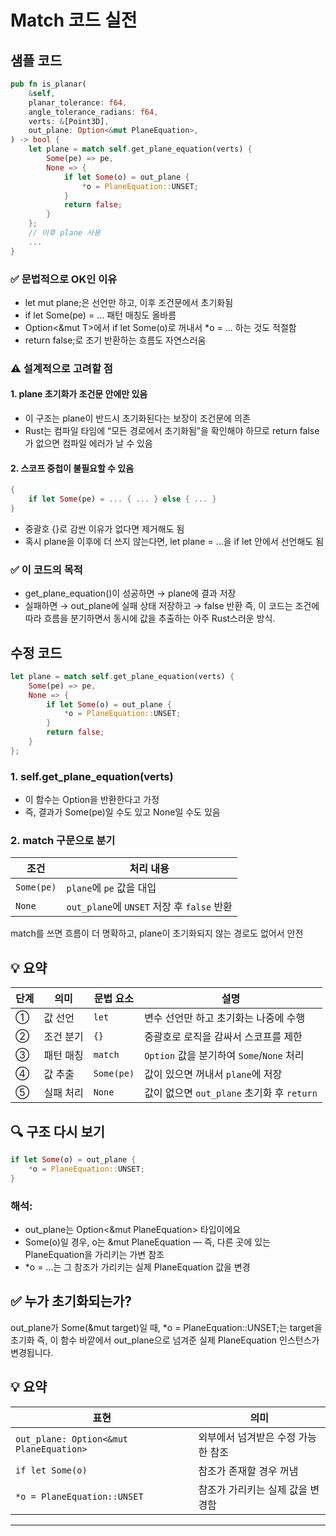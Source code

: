 # Match 코드 실전

## 샘플 코드

```rust
pub fn is_planar(
    &self,
    planar_tolerance: f64,
    angle_tolerance_radians: f64,
    verts: &[Point3D],
    out_plane: Option<&mut PlaneEquation>,
) -> bool {
    let plane = match self.get_plane_equation(verts) {
        Some(pe) => pe,
        None => {
            if let Some(o) = out_plane {
                *o = PlaneEquation::UNSET;
            }
            return false;
        }
    };
    // 이후 plane 사용
    ...
}
```

### ✅ 문법적으로 OK인 이유
- let mut plane;은 선언만 하고, 이후 조건문에서 초기화됨
- if let Some(pe) = ... 패턴 매칭도 올바름
- Option<&mut T>에서 if let Some(o)로 꺼내서 *o = ... 하는 것도 적절함
- return false;로 조기 반환하는 흐름도 자연스러움

### ⚠️ 설계적으로 고려할 점

#### 1. plane 초기화가 조건문 안에만 있음
- 이 구조는 plane이 반드시 초기화된다는 보장이 조건문에 의존
- Rust는 컴파일 타임에 “모든 경로에서 초기화됨”을 확인해야 하므로
return false가 없으면 컴파일 에러가 날 수 있음

#### 2. 스코프 중첩이 불필요할 수 있음
```rust
{
    if let Some(pe) = ... { ... } else { ... }
}
```
- 중괄호 {}로 감싼 이유가 없다면 제거해도 됨
- 혹시 plane을 이후에 더 쓰지 않는다면, let plane = ...을 if let 안에서 선언해도 됨


### ✅ 이 코드의 목적
- get_plane_equation()이 성공하면 → plane에 결과 저장
- 실패하면 → out_plane에 실패 상태 저장하고 → false 반환
즉, 이 코드는 조건에 따라 흐름을 분기하면서 동시에 값을 추출하는 아주 Rust스러운 방식.


## 수정 코드
```rust
let plane = match self.get_plane_equation(verts) {
    Some(pe) => pe,
    None => {
        if let Some(o) = out_plane {
            *o = PlaneEquation::UNSET;
        }
        return false;
    }
};

```
### 1. self.get_plane_equation(verts)
- 이 함수는 Option<PlaneEquation>을 반환한다고 가정
- 즉, 결과가 Some(pe)일 수도 있고 None일 수도 있음

### 2. match 구문으로 분기
| 조건      | 처리 내용                       |
|-----------|----------------------------------|
| `Some(pe)` | `plane`에 `pe` 값을 대입         |
| `None`     | `out_plane`에 `UNSET` 저장 후 `false` 반환 |


match를 쓰면 흐름이 더 명확하고, plane이 초기화되지 않는 경로도 없어서 안전


## 💡 요약
| 단계 | 의미            | 문법 요소     | 설명                                      |
|------|-----------------|---------------|-------------------------------------------|
| ①    | 값 선언         | `let`         | 변수 선언만 하고 초기화는 나중에 수행       |
| ②    | 조건 분기       | `{}`          | 중괄호로 로직을 감싸서 스코프를 제한        |
| ③    | 패턴 매칭       | `match`       | `Option` 값을 분기하여 `Some`/`None` 처리   |
| ④    | 값 추출         | `Some(pe)`    | 값이 있으면 꺼내서 `plane`에 저장          |
| ⑤    | 실패 처리       | `None`        | 값이 없으면 `out_plane` 초기화 후 `return` |


## 🔍 구조 다시 보기
```rust
if let Some(o) = out_plane {
    *o = PlaneEquation::UNSET;
}
```

### 해석:
- out_plane는 Option<&mut PlaneEquation> 타입이에요
- Some(o)일 경우, o는 &mut PlaneEquation — 즉, 다른 곳에 있는 PlaneEquation을 가리키는 가변 참조
- *o = ...는 그 참조가 가리키는 실제 PlaneEquation 값을 변경

## ✅ 누가 초기화되는가?
out_plane가 Some(&mut target)일 때,
*o = PlaneEquation::UNSET;는 target을 초기화
즉, 이 함수 바깥에서 out_plane으로 넘겨준 실제 PlaneEquation 인스턴스가 변경됩니다.

## 💡 요약
| 표현                     | 의미                                 |
|--------------------------|--------------------------------------|
| `out_plane: Option<&mut PlaneEquation>` | 외부에서 넘겨받은 수정 가능한 참조 |
| `if let Some(o)`         | 참조가 존재할 경우 꺼냄              |
| `*o = PlaneEquation::UNSET` | 참조가 가리키는 실제 값을 변경함     |

---

